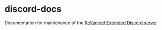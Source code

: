 # discord-docs
Documentation for maintenance of the [ReVanced Extended Discord server](https://discord.gg/yMnc3EywRZ)
